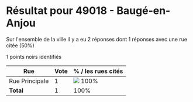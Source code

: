 # Résultat pour 49018 - Baugé-en-Anjou

Sur l'ensemble de la ville il y a eu 2 réponses dont 1 réponses avec une rue citée (50%)

1 points noirs identifiés

| Rue | Vote | % / les rues cités|
|-----|------|-------------------|
| Rue Principale | 1 | <img src="../../img/bar_100.gif" />&nbsp;100%|
| **Total** | 1 | 100%|
